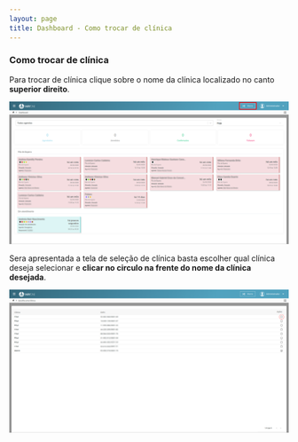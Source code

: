 ```yaml
---
layout: page
title: Dashboard - Como trocar de clínica
---
```


### Como trocar de clínica

Para trocar de clínica clique sobre o nome da clínica localizado no canto **superior direito**.

<p align="center">
  <img alt="Trocar Clinica" src="/pages/dashboard/trocar-clinica/dashboard-borrado-clinica.png" width="800">
</p>

Sera apresentada a tela de seleção de clínica basta escolher qual clínica deseja selecionar e **clicar no circulo na frente do nome da clínica desejada**.

<p align="center">
  <img alt="Seleção de Clínicas" src="selecao-de-clinica-selected.png" width="800">
</p>

